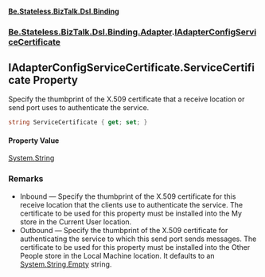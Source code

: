 #### [Be.Stateless.BizTalk.Dsl.Binding](README.md 'README')
### [Be.Stateless.BizTalk.Dsl.Binding.Adapter](Be.Stateless.BizTalk.Dsl.Binding.Adapter.md 'Be.Stateless.BizTalk.Dsl.Binding.Adapter').[IAdapterConfigServiceCertificate](IAdapterConfigServiceCertificate.md 'Be.Stateless.BizTalk.Dsl.Binding.Adapter.IAdapterConfigServiceCertificate')

## IAdapterConfigServiceCertificate.ServiceCertificate Property

Specify the thumbprint of the X.509 certificate that a receive location or send port uses to authenticate the
service.

```csharp
string ServiceCertificate { get; set; }
```

#### Property Value
[System.String](https://docs.microsoft.com/en-us/dotnet/api/System.String 'System.String')

### Remarks
- Inbound — Specify the thumbprint of the X.509 certificate for this receive location that the clients use to
  authenticate the service. The certificate to be used for this property must be installed into the My store in the
  Current User location.
- Outbound — Specify the thumbprint of the X.509 certificate for authenticating the service to which this send
  port sends messages. The certificate to be used for this property must be installed into the Other People store in
  the Local Machine location.
            It defaults to an [System.String.Empty](https://docs.microsoft.com/en-us/dotnet/api/System.String.Empty 'System.String.Empty') string.